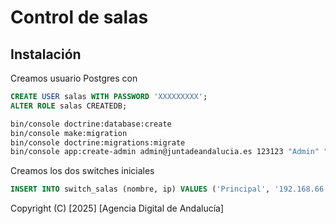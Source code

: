 # Control de salas

## Instalación

Creamos usuario Postgres con 

```sql
CREATE USER salas WITH PASSWORD 'XXXXXXXXX';
ALTER ROLE salas CREATEDB;
```

```bash
bin/console doctrine:database:create
bin/console make:migration
bin/console doctrine:migrations:migrate
bin/console app:create-admin admin@juntadeandalucia.es 123123 "Admin" "Admin"
```

Creamos los dos switches iniciales

```sql
INSERT INTO switch_salas (nombre, ip) VALUES ('Principal', '192.168.66.19'), ('Palomar', '192.168.66.30');
```



Copyright (C) [2025] [Agencia Digital de Andalucía]

